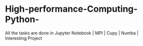 # High-performance-Computing-Python-
All the tasks are done in Jupyter Notebook | MPI | Cupy | Numba | Interesting Project
